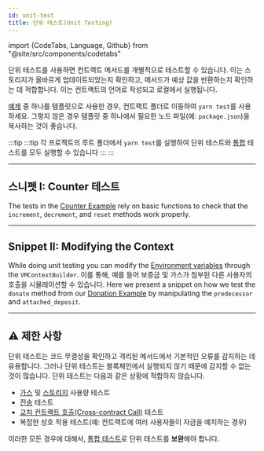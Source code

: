 ```yaml
---
id: unit-test
title: 단위 테스트(Unit Testing)
---
```


import {CodeTabs, Language, Github} from "@site/src/components/codetabs"

단위 테스트를 사용하면 컨트랙트 메서드를 개별적으로 테스트할 수 있습니다. 이는 스토리지가 올바르게 업데이트되었는지 확인하고, 메서드가 예상 값을 반환하는지 확인하는 데 적합합니다. 이는 컨트랙트의 언어로 작성되고 로컬에서 실행됩니다.

[예제](https://github.com/near-examples/docs-examples) 중 하나를 템플릿으로 사용한 경우, 컨트랙트 폴더로 이동하여 `yarn test`를 사용하세요. 그렇지 않은 경우 템플릿 중 하나에서 필요한 노드 파일(예: `package.json`)을 복사하는 것이 좋습니다.

:::tip
:::tip 각 프로젝트의 루트 폴더에서 `yarn test`를 실행하여 단위 테스트와 [통합](./integration-test.md) 테스트를 모두 실행할 수 있습니다 :::
:::

---

## 스니펫 I: Counter 테스트

The tests in the [Counter Example](https://github.com/near-examples/counters) rely on basic functions to check that the `increment`, `decrement`, and `reset` methods work properly.

<CodeTabs>
  <Language value="rust" language="rust">
    <Github fname="lib.rs"
            url="https://github.com/near-examples/counters/blob/main/contract-rs/src/lib.rs"
            start="47" end="68" />
    <Github fname="Cargo.toml"
            url="https://github.com/near-examples/counters/blob/main/contract-rs/Cargo.toml"
            start="18" end="19" /></Language>
</CodeTabs>

---

## Snippet II: Modifying the Context

While doing unit testing you can modify the [Environment variables](../anatomy/environment.md) through the `VMContextBuilder`. 이를 통해, 예를 들어 보증금 및 가스가 첨부된 다른 사용자의 호출을 시뮬레이션할 수 있습니다. Here we present a snippet on how we test the `donate` method from our [Donation Example](https://github.com/near-examples/donation-examples) by manipulating the `predecessor` and `attached_deposit`.

<CodeTabs>
  <Language value="rust" language="rust">
    <Github fname="lib.rs"
            url="https://github.com/near-examples/donation-examples/blob/main/contract-rs/src/lib.rs"
            start="58" end="105" />
    <Github fname="Cargo.toml"
            url="https://github.com/near-examples/donation-examples/blob/main/contract-rs/Cargo.toml"
            start="18" end="19" /></Language>
</CodeTabs>

---

## ⚠️ 제한 사항

단위 테스트는 코드 무결성을 확인하고 격리된 메서드에서 기본적인 오류를 감지하는 데 유용합니다. 그러나 단위 테스트는 블록체인에서 실행되지 않기 때문에 감지할 수 없는 것이 많습니다. 단위 테스트는 다음과 같은 상황에 적합하지 않습니다.

- [가스](../anatomy/environment.md) 및 [스토리지](../anatomy/storage.md) 사용량 테스트
- [전송](../anatomy/actions.md) 테스트
- [교차 컨트랙트 호출(Cross-contract Call)](../anatomy/crosscontract.md) 테스트
- 복잡한 상호 작용 테스트(예: 컨트랙트에 여러 사용자들이 자금을 예치하는 경우)

이러한 모든 경우에 대해서, [통합 테스트](./integration-test.md)로 단위 테스트를 **보완**해야 합니다.
